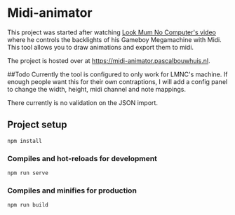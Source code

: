 # Midi-animator

This project was started after watching [Look Mum No Computer's video](https://www.youtube.com/watch?v=gKm0rwuQr3s) where he controls the backlights of his Gameboy Megamachine with Midi. This tool allows you to draw animations and export them to midi.

The project is hosted over at https://midi-animator.pascalbouwhuis.nl.

##Todo
Currently the tool is configured to only work for LMNC's machine. If enough people want this for their own contraptions, I will add a config panel to change the width, height, midi channel and note mappings.

There currently is no validation on the JSON import.


## Project setup
```
npm install
```

### Compiles and hot-reloads for development
```
npm run serve
```

### Compiles and minifies for production
```
npm run build
```
